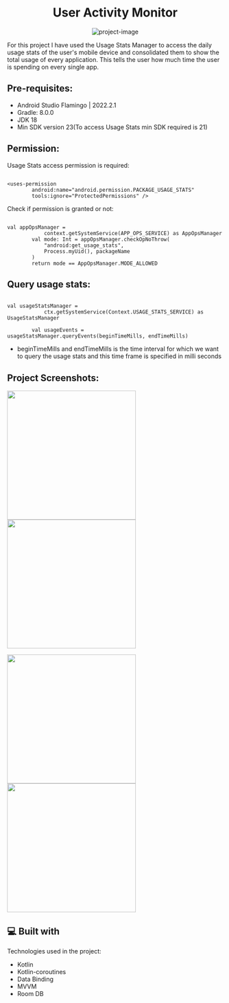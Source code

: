 <h1 align="center" id="title">User Activity Monitor</h1>

<p align="center"><img src="https://socialify.git.ci/er-dhimanabhishek/UserActivityMonitor/image?language=1&amp;owner=1&amp;name=1&amp;stargazers=1&amp;theme=Light" alt="project-image"></p>

<p id="description">For this project I have used the Usage Stats Manager to access the daily usage stats of the user's mobile device and consolidated them to show the total usage of every application. This tells the user how much time the user is spending on every single app.</p>

<h2>Pre-requisites:</h2>

*   Android Studio Flamingo | 2022.2.1
*   Gradle: 8.0.0
*   JDK 18
*   Min SDK version 23(To access Usage Stats min SDK required is 21)

<h2>Permission:</h2>

Usage Stats access permission is required:

```

<uses-permission
        android:name="android.permission.PACKAGE_USAGE_STATS"
        tools:ignore="ProtectedPermissions" />

```

Check if permission is granted or not:

```

val appOpsManager =
            context.getSystemService(APP_OPS_SERVICE) as AppOpsManager
        val mode: Int = appOpsManager.checkOpNoThrow(
            "android:get_usage_stats",
            Process.myUid(), packageName
        )
        return mode == AppOpsManager.MODE_ALLOWED

```

<h2>Query usage stats:</h2>

```

val usageStatsManager =
            ctx.getSystemService(Context.USAGE_STATS_SERVICE) as UsageStatsManager

        val usageEvents = usageStatsManager.queryEvents(beginTimeMills, endTimeMills)

```

*   beginTimeMills and endTimeMills is the time interval for which we want to query the usage stats and this time frame is specified in milli seconds 

<h2>Project Screenshots:</h2>

<p float="left">
  <img src="https://i.postimg.cc/bwd4Cz0p/Screenshot-2024-04-14-at-11-25-18-AM.png" width="300" />
  <img src="https://i.postimg.cc/BQnzbqVH/Screenshot-2024-04-14-at-11-24-37-AM.png" width="300" /> 
</p>

<p float="left">
  <img src="https://i.postimg.cc/764skDzC/Screenshot-2024-04-14-at-11-22-28-AM.png" width="300" />
  <img src="https://i.postimg.cc/sxN4vRM4/Screenshot-2024-04-14-at-11-23-04-AM.png" width="300" /> 
</p> 
  
<h2>💻 Built with</h2>

Technologies used in the project:

*   Kotlin
*   Kotlin-coroutines
*   Data Binding
*   MVVM
*   Room DB

